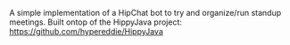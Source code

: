 A simple implementation of a HipChat bot to try and organize/run standup meetings.  Built ontop of the HippyJava project: https://github.com/hypereddie/HippyJava
